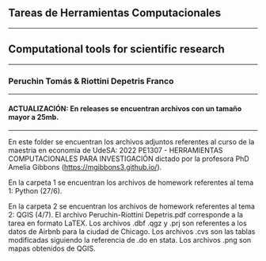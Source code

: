 ## Tareas de Herramientas Computacionales
-------------------------------------------
## Computational tools for scientific research
-------------------------------------------
### Peruchin Tomás & Riottini Depetris Franco
--------------------------------
#### ACTUALIZACIÓN: En releases se encuentran archivos con un tamaño mayor a 25mb.
------
En este folder se encuentran los archivos adjuntos referentes al curso de la maestria en economia de UdeSA: 2022 PE1307 - HERRAMIENTAS COMPUTACIONALES PARA INVESTIGACIÓN dictado por la profesora PhD Amelia Gibbons (https://mgibbons3.github.io/).

En la carpeta 1 se encuentran los archivos de homework referentes al tema 1: Python (27/6).

En la carpeta 2 se encuentran los archivos de homework referentes al tema 2: QGIS (4/7).
  El archivo Peruchin-Riottini Depetris.pdf corresponde a la tarea en formato LaTEX.
  Los archivos .dbf .qgz y .prj son referentes a los datos de Airbnb para la ciudad de Chicago.
  Los archivos .cvs son las tablas modificadas siguiendo la referencia de .do en stata.
  Los archivos .png son mapas obtenidos de QGIS.
